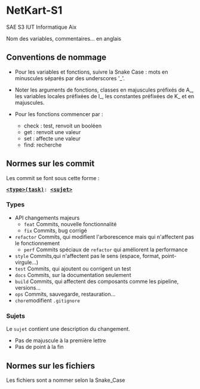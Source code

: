 # NetKart-S1
  
SAE S3 IUT Informatique Aix

Nom des variables, commentaires... en anglais

## Conventions de nommage
  
* Pour les variables et fonctions, suivre la Snake Case : mots en minuscules séparés par des underscores '_'.
  
* Noter les arguments de fonctions, classes en majuscules préfixés de A_, les variables locales préfixées de l_, les constantes préfixées de K_ et en majuscules.
  
* Pour les fonctions commencer par : 
    * check : test, renvoit un booléen
    * get : renvoit une valeur
    * set : affecte une valeur
    * find: recherche


## Normes sur les commit
  
Les commit se font sous cette forme :
<pre>
<b><a href="#types">&lt;type&gt;(task)</a></b></font>: <b><a href="#sujet">&lt;sujet&gt;</a></b>
</pre>

### Types
* API changements majeurs
    * `feat` Commits, nouvelle fonctionnalité
    * `fix` Commits, bug corrigé
* `refactor` Commits, qui modifient l'arborescence mais qui n'affectent pas le fonctionnement
    * `perf` Commits spéciaux de `refactor` qui améliorent la performance
* `style` Commits,qui n'affectent pas le sens (espace, format, point-virgule...)
* `test` Commits, qui ajoutent ou corrigent un test
* `docs` Commits, sur la documentation seulement
* `build` Commits, qui affectent des composants comme les pipeline, versions...
* `ops` Commits, sauvegarde, restauration...
* `chore`modifient `.gitignore`

### Sujets
Le `sujet` contient une description du changement.
* Pas de majuscule à la première lettre
* Pas de point à la fin

## Normes sur les fichiers

Les fichiers sont a nommer selon la Snake_Case

